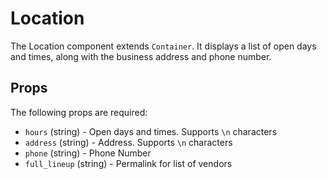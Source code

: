 # Location

The Location component extends `Container`. It displays a list of open days and
times, along with the business address and phone number.

## Props

The following props are required:

- `hours` (string) - Open days and times. Supports `\n` characters
- `address` (string) - Address. Supports `\n` characters
- `phone` (string) - Phone Number
- `full_lineup` (string) - Permalink for list of vendors
